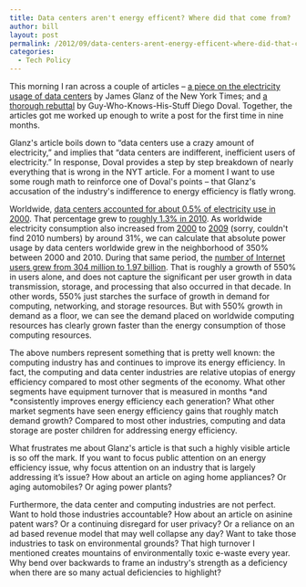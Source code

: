 ```yaml
---
title: Data centers aren't energy efficent? Where did that come from?
author: bill
layout: post
permalink: /2012/09/data-centers-arent-energy-efficent-where-did-that-come-from/
categories:
  - Tech Policy
---
```

This morning I ran across a couple of articles – [a piece on the electricity usage of data centers][1] by James Glanz of the New York Times; and [a thorough rebuttal][2] by Guy-Who-Knows-His-Stuff Diego Doval. Together, the articles got me worked up enough to write a post for the first time in nine months.

Glanz's article boils down to “data centers use a crazy amount of electricity,” and implies that “data centers are indifferent, inefficient users of electricity.” In response, Doval provides a step by step breakdown of nearly everything that is wrong in the NYT article. For a moment I want to use some rough math to reinforce one of Doval's points – that Glanz's accusation of the industry's indifference to energy efficiency is flatly wrong.

Worldwide, [data centers accounted for about 0.5% of electricity use in 2000][3]. That percentage grew to [roughly 1.3% in 2010][4]. As worldwide electricity consumption also increased from [2000][5] to [2009][6] (sorry, couldn't find 2010 numbers) by around 31%, we can calculate that absolute power usage by data centers worldwide grew in the neighborhood of 350% between 2000 and 2010. During that same period, the [number of Internet users grew from 304 million to 1.97 billion][7]. That is roughly a growth of 550% in users alone, and does not capture the significant per user growth in data transmission, storage, and processing that also occurred in that decade. In other words, 550% just starches the surface of growth in demand for computing, networking, and storage resources. But with 550% growth in demand as a floor, we can see the demand placed on worldwide computing resources has clearly grown faster than the energy consumption of those computing resources.

The above numbers represent something that is pretty well known: the computing industry has and continues to improve its energy efficiency. In fact, the computing and data center industries are relative utopias of energy efficiency compared to most other segments of the economy. What other segments have equipment turnover that is measured in months *and *consistently improves energy efficiency each generation? What other market segments have seen energy efficiency gains that roughly match demand growth? Compared to most other industries, computing and data storage are poster children for addressing energy efficiency.

What frustrates me about Glanz's article is that such a highly visible article is so off the mark. If you want to focus public attention on an energy efficiency issue, why focus attention on an industry that is largely addressing it&#8217;s issue? How about an article on aging home appliances? Or aging automobiles? Or aging power plants?

Furthermore, the data center and computing industries are not perfect. Want to hold those industries accountable? How about an article on asinine patent wars? Or a continuing disregard for user privacy? Or a reliance on an ad based revenue model that may well collapse any day? Want to take those industries to task on environmental grounds? That high turnover I mentioned creates mountains of environmentally toxic e-waste every year. Why bend over backwards to frame an industry's strength as a deficiency when there are so many actual deficiencies to highlight?

 [1]: http://www.nytimes.com/2012/09/23/technology/data-centers-waste-vast-amounts-of-energy-belying-industry-image.html
 [2]: http://blog.diegodoval.com/2012/09/23/a-lot-of-lead-bullets-a-response-to-the-new-york-times-article-on-data-center-efficiency/
 [3]: http://gigaom.com/cleantech/-/greennet-09-presentations/jonathan-koomey/
 [4]: http://www.analyticspress.com/datacenters.html
 [5]: http://www.wolframalpha.com/input/?i=worldwide+electricity+consumption+in+2000
 [6]: http://www.wolframalpha.com/input/?i=worldwide+electricity+consumption+in+2009
 [7]: http://internetworldstats.com/emarketing.htm